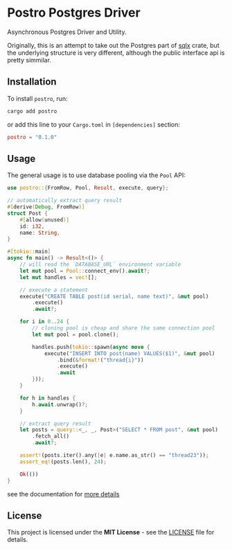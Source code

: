 # Postro Postgres Driver

Asynchronous Postgres Driver and Utility.

Originally, this is an attempt to take out the Postgres part of [sqlx](https://github.com/launchbadge/sqlx)
crate, but the underlying structure is very different, although the public interface api is pretty simmilar.

## Installation

To install `postro`, run:

```bash
cargo add postro
```

or add this line to your `Cargo.toml` in `[dependencies]` section:

```toml
postro = "0.1.0"
```

## Usage

The general usage is to use database pooling via the `Pool` API:

```rust
use postro::{FromRow, Pool, Result, execute, query};

// automatically extract query result
#[derive(Debug, FromRow)]
struct Post {
    #[allow(unused)]
    id: i32,
    name: String,
}

#[tokio::main]
async fn main() -> Result<()> {
    // will read the `DATABASE_URL` environment variable
    let mut pool = Pool::connect_env().await?;
    let mut handles = vec![];

    // execute a statement
    execute("CREATE TABLE post(id serial, name text)", &mut pool)
        .execute()
        .await?;

    for i in 0..24 {
        // cloning pool is cheap and share the same connection pool
        let mut pool = pool.clone();

        handles.push(tokio::spawn(async move {
            execute("INSERT INTO post(name) VALUES($1)", &mut pool)
                .bind(&format!("thread{i}"))
                .execute()
                .await
        }));
    }

    for h in handles {
        h.await.unwrap()?;
    }

    // extract query result
    let posts = query::<_, _, Post>("SELECT * FROM post", &mut pool)
        .fetch_all()
        .await?;

    assert!(posts.iter().any(|e| e.name.as_str() == "thread23"));
    assert_eq!(posts.len(), 24);

    Ok(())
}
```

see the documentation for [more details](https://docs.rs/postro)

## License
This project is licensed under the **MIT License** - see the [LICENSE](LICENSE) file for details.
